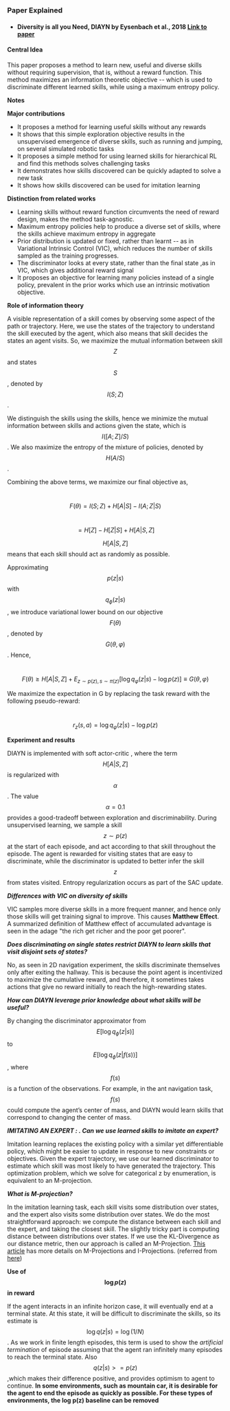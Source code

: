 ### Paper Explained

- #### Diversity is all you Need, DIAYN by Eysenbach et al., 2018 [Link to paper](https://arxiv.org/pdf/1802.06070v6.pdf)

#### **Central Idea**

This paper proposes a method to learn new, useful and diverse skills without requiring supervision, that is, without a reward function. This method maximizes an information theoretic objective -- which is used to discriminate different learned skills, while using a maximum entropy policy.

**Notes**

**Major contributions**

- It proposes a method for learning useful skills without any rewards
- It shows that this simple exploration objective results in the unsupervised emergence of diverse skills, such as running and jumping, on several simulated robotic tasks
- It proposes a simple method for using learned skills for hierarchical RL and find this methods solves challenging tasks
- It demonstrates how skills discovered can be quickly adapted to solve a new task
- It shows how skills discovered can be used for imitation learning



**Distinction from related works**

- Learning skills without reward function circumvents the need of reward design, makes the method task-agnostic.
- Maximum entropy policies help to produce a diverse set of skills, where the skills achieve maximum entropy in aggregate
- Prior distribution is updated or fixed, rather than learnt -- as in Variational Intrinsic Control (VIC), which reduces the number of skills sampled as the training progresses.
- The discriminator looks at every state, rather than the final state ,as in VIC, which gives additional reward signal
- It proposes an objective for learning many policies instead of a single policy, prevalent in the prior works which use an intrinsic motivation objective. 



**Role of information theory**

A visible representation of a skill comes by observing some aspect of the path or trajectory. Here, we use the states of the trajectory to understand the skill executed by the agent, which also means that skill decides the states an agent visits. So, we maximize the mutual information between skill $$Z$$ and states $$S$$ , denoted by $$I(S;Z)$$. 

We distinguish the skills using the skills, hence we minimize the mutual information  between skills and actions given the state, which is $$I([A;Z]/S)$$. We also maximize the entropy of the mixture of policies, denoted by $$H(A/S)$$.

Combining the above terms, we maximize our final objective as,

​															$$ F(θ) = I(S;Z) + H[A | S] − I(A;Z | S) $$

​															         $$= H[Z] − H[Z | S] + H[A | S, Z]$$ 

$$H[A | S, Z]$$ means that each  skill should act as randomly as possible.

Approximating $$p(z|s)$$ with $$q_\phi(z|s)$$ , we introduce variational lower bound on our objective $$F(\theta)$$, denoted by $$ G(θ, φ)$$. Hence,

​					     		$$F(\theta) ≥ H[A | S, Z] + E_{z∼p(z),s∼π(z)} [\log q_φ(z | s) − \log p(z)] \equiv G(θ, φ)$$

We maximize the expectation in G by replacing the task reward with the following pseudo-reward: 

​																$$r_z(s, a) = \log q_φ(z | s) − \log p(z)$$



**Experiment and results**

DIAYN is implemented with soft actor-critic , where the term $$H[A | S, Z]$$ is regularized with $$\alpha$$ . The value $$\alpha = 0.1$$  provides a good-tradeoff between exploration and discriminability. During unsupervised learning, we sample a skill $$z ∼ p(z)$$ at the start of each episode, and act according to that skill throughout the episode. The agent is rewarded for visiting states that are easy to discriminate, while the discriminator is updated to better infer the skill $$z$$ from states visited. Entropy regularization occurs as part of the SAC update.

***Differences with VIC on diversity of skills***

VIC samples more diverse skills in a more frequent manner, and hence only those skills will get training signal to improve. This causes **Matthew Effect**. A summarized definition of Matthew effect of accumulated advantage is seen in the adage "the rich get richer and the poor get poorer".

***Does discriminating on single states restrict DIAYN to learn skills that visit disjoint sets of states?***

No, as seen in 2D navigation experiment, the skills discriminate themselves only after exiting the hallway. This is because the point agent is incentivized to maximize the cumulative reward, and therefore, it sometimes takes actions that give no reward initially to reach the high-rewarding states.

***How can DIAYN leverage prior knowledge about what skills will be useful?***

By changing the discriminator approximator from $$E[\log q_\phi(z|s)]$$ to $$E[\log q_\phi(z|f(s))]$$ , where $$f(s)$$ is a function of the observations. For example, in the ant navigation task, $$f(s)$$ could compute the agent’s center of mass, and DIAYN would learn skills that correspond to changing the center of mass.

***IMITATING AN EXPERT : . Can we use learned skills to imitate an expert?***

Imitation learning replaces the existing policy with a similar yet differentiable policy, which might be easier to update in response to new constraints or objectives.  Given the expert trajectory, we use our learned discriminator to estimate which skill was most likely to have generated the trajectory. This optimization problem, which we solve for categorical z by enumeration, is equivalent to an M-projection.

***What is M-projection?***

In the imitation learning task, each skill visits some distribution over states, and the expert also visits some distribution over states. We do the most straightforward approach: we compute the distance between each skill and the expert, and taking the closest skill. The slightly tricky part is computing distance between distributions over states. If we use the KL-Divergence as our distance metric, then our approach is called an M-Projection. [This article](http://www.ams.org/journals/notices/201803/rnoti-p321.pdf) has more details on M-Projections and I-Projections. (referred from [here](https://github.com/flrngel/understanding-ai/issues/7))



**Use of $$\log p(z)$$ in reward**

If the agent interacts in an infinite horizon case, it will eventually end at a terminal state. At this state, it will be difficult to discriminate the skills, so its estimate is $$\log q(z | s) = \log(1/N)$$. As we work in finite length episodes, this term is used to show the *artificial termination* of episode assuming that the agent ran infinitely many episodes to reach the terminal state. Also $$q(z|s) >=p(z)$$ ,which makes their difference positive, and provides optimism to agent to continue. **In some environments, such as mountain car, it is desirable for the agent to end the episode as quickly as possible. For these types of environments, the log p(z) baseline can be removed**